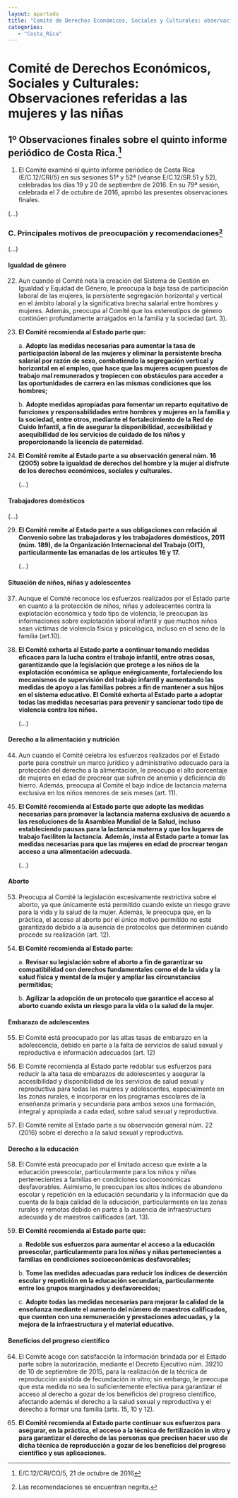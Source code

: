 ```yaml
---
layout: apartado
title: "Comité de Derechos Económicos, Sociales y Culturales: observaciones referidas a las mujeres y las niñas"
categories:
   - "Costa_Rica"
---
```

# Comité de Derechos Económicos, Sociales y Culturales: Observaciones referidas a las mujeres y las niñas

## 1º Observaciones finales sobre el quinto informe periódico de Costa Rica.[^332]

1. El Comité examinó el quinto informe periódico de Costa Rica
(E/C.12/CRI/5) en sus sesiones 51ª y 52ª (véanse E/C.12/SR.51 y 52),
celebradas los días 19 y 20 de septiembre de 2016. En su 79ª sesión,
celebrada el 7 de octubre de 2016, aprobó las presentes observaciones
finales.

(…)

### C. Principales motivos de preocupación y recomendaciones[^333]

(…)

#### Igualdad de género

22. Aun cuando el Comité nota la creación del Sistema de Gestión en
Igualdad y Equidad de Género, le preocupa la baja tasa de participación
laboral de las mujeres, la persistente segregación horizontal y vertical en
el ámbito laboral y la significativa brecha salarial entre hombres y
mujeres. Además, preocupa al Comité que los estereotipos de género
continúen profundamente arraigados en la familia y la sociedad (art. 3).

23. **El Comité recomienda al Estado parte que:**

    a. **Adopte las medidas necesarias para aumentar la tasa de participación
    laboral de las mujeres y eliminar la persistente brecha salarial por razón
    de sexo, combatiendo la segregación vertical y horizontal en el empleo, que
    hace que las mujeres ocupen puestos de trabajo mal remunerados y tropiecen
    con obstáculos para acceder a las oportunidades de carrera en las mismas
    condiciones que los hombres;**

    b. **Adopte medidas apropiadas para fomentar un reparto equitativo de
    funciones y responsabilidades entre hombres y mujeres en la familia y la
    sociedad, entre otros, mediante el fortalecimiento de la Red de Cuido
    Infantil, a fin de asegurar la disponibilidad, accesibilidad y
    asequibilidad de los servicios de cuidado de los niños y proporcionando la
    licencia de paternidad.**

24. **El Comité remite al Estado parte a su observación general núm. 16
(2005) sobre la igualdad de derechos del hombre y la mujer al disfrute de
los derechos económicos, sociales y culturales.**

    (…)

#### Trabajadores domésticos

(…)

29. **El Comité remite al Estado parte a sus obligaciones con relación al
Convenio sobre las trabajadoras y los trabajadores domésticos, 2011 (núm.
189), de la Organización Internacional del Trabajo (OIT), particularmente
las emanadas de los artículos 16 y 17.**

    (…)

#### Situación de niños, niñas y adolescentes

37. Aunque el Comité reconoce los esfuerzos realizados por el Estado parte
en cuanto a la protección de niños, niñas y adolescentes contra la
explotación económica y todo tipo de violencia, le preocupan las
informaciones sobre explotación laboral infantil y que muchos niños sean
víctimas de violencia física y psicológica, incluso en el seno de la
familia (art.10).

38. **El Comité exhorta al Estado parte a continuar tomando medidas eficaces
para la lucha contra el trabajo infantil, entre otras cosas, garantizando
que la legislación que protege a los niños de la explotación económica se
aplique enérgicamente, fortaleciendo los mecanismos de supervisión del
trabajo infantil y aumentando las medidas de apoyo a las familias pobres a
fin de mantener a sus hijos en el sistema educativo. El Comité exhorta al
Estado parte a adoptar todas las medidas necesarias para prevenir y
sancionar todo tipo de violencia contra los niños.**

    (…)

#### Derecho a la alimentación y nutrición

44. Aun cuando el Comité celebra los esfuerzos realizados por el Estado
parte para construir un marco jurídico y administrativo adecuado para la
protección del derecho a la alimentación, le preocupa el alto porcentaje de
mujeres en edad de procrear que sufren de anemia y deficiencia de hierro.
Además, preocupa al Comité el bajo índice de lactancia materna exclusiva en
los niños menores de seis meses (art. 11).

45. **El Comité recomienda al Estado parte que adopte las medidas necesarias
para promover la lactancia materna exclusiva de acuerdo a las resoluciones
de la Asamblea Mundial de la Salud, incluso estableciendo pausas para la
lactancia materna y que los lugares de trabajo faciliten la lactancia.
Además, insta al Estado parte a tomar las medidas necesarias para que las
mujeres en edad de procrear tengan acceso a una alimentación adecuada.**

    (…)

#### Aborto

53. Preocupa al Comité la legislación excesivamente restrictiva sobre el
aborto, ya que únicamente está permitido cuando existe un riesgo grave para
la vida y la salud de la mujer. Además, le preocupa que, en la práctica, el
acceso al aborto por el único motivo permitido no esté garantizado debido a
la ausencia de protocolos que determinen cuándo procede su realización
(art. 12).

54. **El Comité recomienda al Estado parte:**

    a. **Revisar su legislación sobre el aborto a fin de garantizar su
    compatibilidad con derechos fundamentales como el de la vida y la salud
    física y mental de la mujer y ampliar las circunstancias permitidas;**

    b. **Agilizar la adopción de un protocolo que garantice el acceso al aborto
    cuando exista un riesgo para la vida o la salud de la mujer.**

#### Embarazo de adolescentes

55. El Comité está preocupado por las altas tasas de embarazo en la
adolescencia, debido en parte a la falta de servicios de salud sexual y
reproductiva e información adecuados (art. 12)

56. El Comité recomienda al Estado parte redoblar sus esfuerzos para
reducir la alta tasa de embarazos de adolescentes y asegurar la
accesibilidad y disponibilidad de los servicios de salud sexual y
reproductiva para todas las mujeres y adolescentes, especialmente en las
zonas rurales, e incorporar en los programas escolares de la enseñanza
primaria y secundaria para ambos sexos una formación, integral y apropiada
a cada edad, sobre salud sexual y reproductiva.

57. El Comité remite al Estado parte a su observación general núm. 22
(2016) sobre el derecho a la salud sexual y reproductiva.

#### Derecho a la educación

58. El Comité está preocupado por el limitado acceso que existe a la
educación preescolar, particularmente para los niños y niñas pertenecientes
a familias en condiciones socioeconómicas desfavorables. Asimismo, le
preocupan los altos índices de abandono escolar y repetición en la
educación secundaria y la información que da cuenta de la baja calidad de
la educación, particularmente en las zonas rurales y remotas debido en
parte a la ausencia de infraestructura adecuada y de maestros calificados
(art. 13).

59. **El Comité recomienda al Estado parte que:**

    a. **Redoble sus esfuerzos para aumentar el acceso a la educación preescolar,
    particularmente para los niños y niñas pertenecientes a familias en
    condiciones socioeconómicas desfavorables;**

    b. **Tome las medidas adecuadas para reducir los índices de deserción escolar
    y repetición en la educación secundaria, particularmente entre los grupos
    marginados y desfavorecidos;**

    c. **Adopte todas las medidas necesarias para mejorar la calidad de la
    enseñanza mediante el aumento del número de maestros calificados, que
    cuenten con una remuneración y prestaciones adecuadas, y la mejora de la
    infraestructura y el material educativo.**

#### Beneficios del progreso científico

64. El Comité acoge con satisfacción la información brindada por el Estado
parte sobre la autorización, mediante el Decreto Ejecutivo núm. 39210 de 10
de septiembre de 2015, para la realización de la técnica de reproducción
asistida de fecundación in vitro; sin embargo, le preocupa que esta medida
no sea lo suficientemente efectiva para garantizar el acceso al derecho a
gozar de los beneficios del progreso científico, afectando además el
derecho a la salud sexual y reproductiva y el derecho a formar una familia
(arts. 15, 10 y 12).

65. **El Comité recomienda al Estado parte continuar sus esfuerzos para
asegurar, en la práctica, el acceso a la técnica de fertilización in vitro
y para garantizar el derecho de las personas que precisen hacer uso de
dicha técnica de reproducción a gozar de los beneficios del progreso
científico y sus aplicaciones.**


[^332]: E/C.12/CRI/CO/5, 21 de octubre de 2016
[^333]: Las recomendaciones se encuentran negrita.
